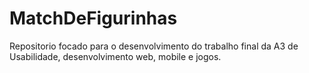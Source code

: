 # MatchDeFigurinhas
Repositorio focado para o desenvolvimento do trabalho final da A3 de Usabilidade, desenvolvimento web, mobile e jogos.
